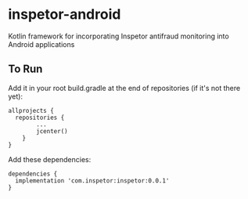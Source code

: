# inspetor-android

Kotlin framework for incorporating Inspetor antifraud monitoring into Android applications

## To Run
Add it in your root build.gradle at the end of repositories (if it's not there yet):
```
allprojects {
  repositories {
    	...
    	jcenter()
    }
}
```

 Add these dependencies:
```
dependencies {
  implementation 'com.inspetor:inspetor:0.0.1'
}
 ```
